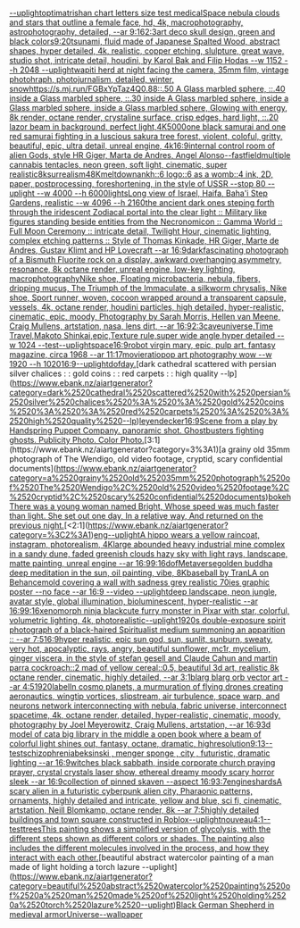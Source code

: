 [--uplight](https://www.ebank.nz/aiartgenerator?category=--uplight)[optimatrishan chart letters size test medical](https://www.ebank.nz/aiartgenerator?category=optimatrishan%2520chart%2520letters%2520size%2520test%2520medical)[Space nebula clouds and stars that outline a female face, hd, 4k, macrophotography, astrophotography, detailed, --ar 9:16](https://www.ebank.nz/aiartgenerator?category=Space%2520nebula%2520clouds%2520and%2520stars%2520that%2520outline%2520a%2520female%2520face%2C%2520hd%2C%25204k%2C%2520macrophotography%2C%2520astrophotography%2C%2520detailed%2C%2520--ar%25209%3A16)[2:3](https://www.ebank.nz/aiartgenerator?category=2%3A3)[art deco skull design, green and black colors](https://www.ebank.nz/aiartgenerator?category=art%2520deco%2520skull%2520design%2C%2520green%2520and%2520black%2520colors)[9:20](https://www.ebank.nz/aiartgenerator?category=9%3A20)[tsunami, fluid made of Japanese Spalted Wood, abstract shapes, hyper detailed, 4k, realistic, copper etching, slulpture, great wave, studio shot, intricate detail, houdini, by Karol Bak and Filip Hodas --w 1152 --h 2048 --uplight](https://www.ebank.nz/aiartgenerator?category=tsunami%2C%2520fluid%2520made%2520of%2520Japanese%2520Spalted%2520Wood%2C%2520abstract%2520shapes%2C%2520hyper%2520detailed%2C%25204k%2C%2520realistic%2C%2520copper%2520etching%2C%2520slulpture%2C%2520great%2520wave%2C%2520studio%2520shot%2C%2520intricate%2520detail%2C%2520houdini%2C%2520by%2520Karol%2520Bak%2520and%2520Filip%2520Hodas%2520--w%25201152%2520--h%25202048%2520--uplight)[wapiti herd at night facing the camera, 35mm film, vintage photohraph, photojurnalism, detailed, winter, snow](https://www.ebank.nz/aiartgenerator?category=wapiti%2520herd%2520at%2520night%2520facing%2520the%2520camera%2C%252035mm%2520film%2C%2520vintage%2520photohraph%2C%2520photojurnalism%2C%2520detailed%2C%2520winter%2C%2520snow)[<https://s.mj.run/FGBxYpTaz4Q>](https://www.ebank.nz/aiartgenerator?category=%3Chttps%3A//s.mj.run/FGBxYpTaz4Q%3E)[0.88](https://www.ebank.nz/aiartgenerator?category=0.88)[::.50 A Glass marbled sphere, ::.40 inside a Glass marbled sphere, ::.30 inside A Glass marbled sphere, inside a Glass marbled sphere, inside a Glass marbled sphere, Glowing with energy, 8k render, octane render, crystaline surface, crisp edges, hard light, ::.20 lazor beam in background, perfect light,](https://www.ebank.nz/aiartgenerator?category=%3A%3A.50%2520A%2520Glass%2520marbled%2520sphere%2C%2520%3A%3A.40%2520inside%2520a%2520Glass%2520marbled%2520sphere%2C%2520%3A%3A.30%2520inside%2520A%2520Glass%2520marbled%2520sphere%2C%2520inside%2520a%2520Glass%2520marbled%2520sphere%2C%2520inside%2520a%2520Glass%2520marbled%2520sphere%2C%2520Glowing%2520with%2520energy%2C%25208k%2520render%2C%2520octane%2520render%2C%2520crystaline%2520surface%2C%2520crisp%2520edges%2C%2520hard%2520light%2C%2520%3A%3A.20%2520lazor%2520beam%2520in%2520background%2C%2520perfect%2520light%2C)[4K](https://www.ebank.nz/aiartgenerator?category=4K)[5000](https://www.ebank.nz/aiartgenerator?category=5000)[one black samurai and one red samurai fighting in a luscious sakura tree forest, violent, coloful, gritty, beautiful, epic, ultra detail, unreal engine, 4k](https://www.ebank.nz/aiartgenerator?category=one%2520black%2520samurai%2520and%2520one%2520red%2520samurai%2520fighting%2520in%2520a%2520luscious%2520sakura%2520tree%2520forest%2C%2520violent%2C%2520coloful%2C%2520gritty%2C%2520beautiful%2C%2520epic%2C%2520ultra%2520detail%2C%2520unreal%2520engine%2C%25204k)[16:9](https://www.ebank.nz/aiartgenerator?category=16%3A9)[internal control room of alien Gods, style HR Giger, Marta de Andres, Angel Alonso](https://www.ebank.nz/aiartgenerator?category=internal%2520control%2520room%2520of%2520alien%2520Gods%2C%2520style%2520HR%2520Giger%2C%2520Marta%2520de%2520Andres%2C%2520Angel%2520Alonso)[--fast](https://www.ebank.nz/aiartgenerator?category=--fast)[field](https://www.ebank.nz/aiartgenerator?category=field)[multiple cannabis tentacles, neon green, soft light, cinematic, super realistic](https://www.ebank.nz/aiartgenerator?category=multiple%2520cannabis%2520tentacles%2C%2520neon%2520green%2C%2520soft%2520light%2C%2520cinematic%2C%2520super%2520realistic)[8k](https://www.ebank.nz/aiartgenerator?category=8k)[surrealism](https://www.ebank.nz/aiartgenerator?category=surrealism)[4](https://www.ebank.nz/aiartgenerator?category=4)[8K](https://www.ebank.nz/aiartgenerator?category=8K)[meltdown](https://www.ebank.nz/aiartgenerator?category=meltdown)[ankh::6 logo::6 as a womb::4 ink, 2D, paper, postprocessing, foreshortening, in the style of USSR --stop 80 --uplight --w 4000 --h 6000](https://www.ebank.nz/aiartgenerator?category=ankh%3A%3A6%2520logo%3A%3A6%2520as%2520a%2520womb%3A%3A4%2520ink%2C%25202D%2C%2520paper%2C%2520postprocessing%2C%2520foreshortening%2C%2520in%2520the%2520style%2520of%2520USSR%2520--stop%252080%2520--uplight%2520--w%25204000%2520--h%25206000)[lights](https://www.ebank.nz/aiartgenerator?category=lights)[Long view of Israel, Haifa, Baha'i Step Gardens, realistic    --w 4096  --h 2160](https://www.ebank.nz/aiartgenerator?category=Long%2520view%2520of%2520Israel%2C%2520Haifa%2C%2520Baha%27i%2520Step%2520Gardens%2C%2520realistic%2520%2520%2520%2520--w%25204096%2520%2520--h%25202160)[the ancient dark ones steping forth through the iridescent Zodiacal portal into the clear light :: Military like figures standing beside entities from the Necronomicon :: Gamma World :: Full Moon Ceremony :: intricate detail, Twilight Hour, cinematic lighting, complex etching patterns :: Style of Thomas Kinkade, HR Giger, Marte de Andres, Gustav Klimt and HP Lovecraft --ar 16:9](https://www.ebank.nz/aiartgenerator?category=the%2520ancient%2520dark%2520ones%2520steping%2520forth%2520through%2520the%2520iridescent%2520Zodiacal%2520portal%2520into%2520the%2520clear%2520light%2520%3A%3A%2520Military%2520like%2520figures%2520standing%2520beside%2520entities%2520from%2520the%2520Necronomicon%2520%3A%3A%2520Gamma%2520World%2520%3A%3A%2520Full%2520Moon%2520Ceremony%2520%3A%3A%2520intricate%2520detail%2C%2520Twilight%2520Hour%2C%2520cinematic%2520lighting%2C%2520complex%2520etching%2520patterns%2520%3A%3A%2520Style%2520of%2520Thomas%2520Kinkade%2C%2520HR%2520Giger%2C%2520Marte%2520de%2520Andres%2C%2520Gustav%2520Klimt%2520and%2520HP%2520Lovecraft%2520--ar%252016%3A9)[dark](https://www.ebank.nz/aiartgenerator?category=dark)[fascinating photograph of a Bismuth Fluorite rock on a display, awkward overhanging asymmetry, resonance, 8k octane render, unreal engine, low-key lighting, macrophotography](https://www.ebank.nz/aiartgenerator?category=fascinating%2520photograph%2520of%2520a%2520Bismuth%2520Fluorite%2520rock%2520on%2520a%2520display%2C%2520awkward%2520overhanging%2520asymmetry%2C%2520resonance%2C%25208k%2520octane%2520render%2C%2520unreal%2520engine%2C%2520low-key%2520lighting%2C%2520macrophotography)[Nike shoe, Floating microbacteria, nebula, fibers, dripping mucus, The Triumph of the Immaculate, a silkworm chrysalis, Nike shoe, Sport runner, woven, cocoon wrapped around a transparent capsule, vessels, 4k, octane render, houdini particles, high detailed, hyper-realistic, cinematic, epic, moody, Photography by Sarah Morris, Hellen van Meene, Craig Mullens, artstation, nasa, lens dirt, --ar 16:9](https://www.ebank.nz/aiartgenerator?category=Nike%2520shoe%2C%2520Floating%2520microbacteria%2C%2520nebula%2C%2520fibers%2C%2520dripping%2520mucus%2C%2520The%2520Triumph%2520of%2520the%2520Immaculate%2C%2520a%2520silkworm%2520chrysalis%2C%2520Nike%2520shoe%2C%2520Sport%2520runner%2C%2520woven%2C%2520cocoon%2520wrapped%2520around%2520a%2520transparent%2520capsule%2C%2520vessels%2C%25204k%2C%2520octane%2520render%2C%2520houdini%2520particles%2C%2520high%2520detailed%2C%2520hyper-realistic%2C%2520cinematic%2C%2520epic%2C%2520moody%2C%2520Photography%2520by%2520Sarah%2520Morris%2C%2520Hellen%2520van%2520Meene%2C%2520Craig%2520Mullens%2C%2520artstation%2C%2520nasa%2C%2520lens%2520dirt%2C%2520--ar%252016%3A9)[2:3](https://www.ebank.nz/aiartgenerator?category=2%3A3)[cave](https://www.ebank.nz/aiartgenerator?category=cave)[universe,Time Travel,Makoto Shinkai,epic,Texture rule,super wide angle,hyper detailed --w 1024 --test](https://www.ebank.nz/aiartgenerator?category=universe%2CTime%2520Travel%2CMakoto%2520Shinkai%2Cepic%2CTexture%2520rule%2Csuper%2520wide%2520angle%2Chyper%2520detailed%2520--w%25201024%2520--test)[--uplight](https://www.ebank.nz/aiartgenerator?category=--uplight)[space](https://www.ebank.nz/aiartgenerator?category=space)[16:9](https://www.ebank.nz/aiartgenerator?category=16%3A9)[robot virgin mary, epic, pulp art, fantasy magazine, circa 1968 --ar 11:17](https://www.ebank.nz/aiartgenerator?category=robot%2520virgin%2520mary%2C%2520epic%2C%2520pulp%2520art%2C%2520fantasy%2520magazine%2C%2520circa%25201968%2520--ar%252011%3A17)[movie](https://www.ebank.nz/aiartgenerator?category=movie)[ratio](https://www.ebank.nz/aiartgenerator?category=ratio)[pop art photography wow --w 1920 --h 1020](https://www.ebank.nz/aiartgenerator?category=pop%2520art%2520photography%2520wow%2520--w%25201920%2520--h%25201020)[16:9](https://www.ebank.nz/aiartgenerator?category=16%3A9)[--uplight](https://www.ebank.nz/aiartgenerator?category=--uplight)[dof](https://www.ebank.nz/aiartgenerator?category=dof)[day.](https://www.ebank.nz/aiartgenerator?category=day.)[dark cathedral scattered with persian silver chalices : : gold coins : : red carpets : : high quality --lp](https://www.ebank.nz/aiartgenerator?category=dark%2520cathedral%2520scattered%2520with%2520persian%2520silver%2520chalices%2520%3A%2520%3A%2520gold%2520coins%2520%3A%2520%3A%2520red%2520carpets%2520%3A%2520%3A%2520high%2520quality%2520--lp)[leyendecker](https://www.ebank.nz/aiartgenerator?category=leyendecker)[16:9](https://www.ebank.nz/aiartgenerator?category=16%3A9)[Scene from a play by Handspring Puppet Company. panoramic shot. Ghostbusters fighting ghosts.  Publicity Photo. Color Photo.](https://www.ebank.nz/aiartgenerator?category=Scene%2520from%2520a%2520play%2520by%2520Handspring%2520Puppet%2520Company.%2520panoramic%2520shot.%2520Ghostbusters%2520fighting%2520ghosts.%2520%2520Publicity%2520Photo.%2520Color%2520Photo.)[3:1](https://www.ebank.nz/aiartgenerator?category=3%3A1)[a grainy old 35mm photograph of The Wendigo, old video footage, cryptid, scary confidential documents](https://www.ebank.nz/aiartgenerator?category=a%2520grainy%2520old%252035mm%2520photograph%2520of%2520The%2520Wendigo%2C%2520old%2520video%2520footage%2C%2520cryptid%2C%2520scary%2520confidential%2520documents)[bokeh](https://www.ebank.nz/aiartgenerator?category=bokeh)[There was a young woman named Bright, Whose speed was much faster than light. She set out one day, In a relative way, And returned on the previous night.](https://www.ebank.nz/aiartgenerator?category=There%2520was%2520a%2520young%2520woman%2520named%2520Bright%2C%2520Whose%2520speed%2520was%2520much%2520faster%2520than%2520light.%2520She%2520set%2520out%2520one%2520day%2C%2520In%2520a%2520relative%2520way%2C%2520And%2520returned%2520on%2520the%2520previous%2520night.)[<2:1](https://www.ebank.nz/aiartgenerator?category=%3C2%3A1)[eng](https://www.ebank.nz/aiartgenerator?category=eng)[--uplight](https://www.ebank.nz/aiartgenerator?category=--uplight)[A hippo wears a yellow raincoat, instagram, photorealism, 4K](https://www.ebank.nz/aiartgenerator?category=A%2520hippo%2520wears%2520a%2520yellow%2520raincoat%2C%2520instagram%2C%2520photorealism%2C%25204K)[large abounded heavy industrial mine complex in a sandy dune, faded greenish clouds hazy sky with light rays, landscape, matte painting, unreal engine --ar 16:9](https://www.ebank.nz/aiartgenerator?category=large%2520abounded%2520heavy%2520industrial%2520mine%2520complex%2520in%2520a%2520sandy%2520dune%2C%2520faded%2520greenish%2520clouds%2520hazy%2520sky%2520with%2520light%2520rays%2C%2520landscape%2C%2520matte%2520painting%2C%2520unreal%2520engine%2520--ar%252016%3A9)[9:16](https://www.ebank.nz/aiartgenerator?category=9%3A16)[dof](https://www.ebank.nz/aiartgenerator?category=dof)[Metaverse](https://www.ebank.nz/aiartgenerator?category=Metaverse)[golden buddha deep meditation in the sun, oil painting, vibe, 8K](https://www.ebank.nz/aiartgenerator?category=golden%2520buddha%2520deep%2520meditation%2520in%2520the%2520sun%2C%2520oil%2520painting%2C%2520vibe%2C%25208K)[baseball by TranLA on Behance](https://www.ebank.nz/aiartgenerator?category=baseball%2520by%2520TranLA%2520on%2520Behance)[mold covering a wall with sadness grey realistic 70ies  graphic poster --no face --ar 16:9 --video --uplight](https://www.ebank.nz/aiartgenerator?category=mold%2520covering%2520a%2520wall%2520with%2520sadness%2520grey%2520realistic%252070ies%2520%2520graphic%2520poster%2520--no%2520face%2520--ar%252016%3A9%2520--video%2520--uplight)[deep landscape, neon jungle, avatar style, global illumination, bioluminescent, hyper-realistic --ar 16:9](https://www.ebank.nz/aiartgenerator?category=deep%2520landscape%2C%2520neon%2520jungle%2C%2520avatar%2520style%2C%2520global%2520illumination%2C%2520bioluminescent%2C%2520hyper-realistic%2520--ar%252016%3A9)[9:16](https://www.ebank.nz/aiartgenerator?category=9%3A16)[xenomorph ninja black](https://www.ebank.nz/aiartgenerator?category=xenomorph%2520ninja%2520black)[cute furry monster in Pixar with star, colorful, volumetric lighting, 4k, photorealistic](https://www.ebank.nz/aiartgenerator?category=cute%2520furry%2520monster%2520in%2520Pixar%2520with%2520star%2C%2520colorful%2C%2520volumetric%2520lighting%2C%25204k%2C%2520photorealistic)[--uplight](https://www.ebank.nz/aiartgenerator?category=--uplight)[1920s double-exposure spirit photograph of a black-haired Spiritualist medium summoning an apparition :: --ar 7:5](https://www.ebank.nz/aiartgenerator?category=1920s%2520double-exposure%2520spirit%2520photograph%2520of%2520a%2520black-haired%2520Spiritualist%2520medium%2520summoning%2520an%2520apparition%2520%3A%3A%2520--ar%25207%3A5)[16:9](https://www.ebank.nz/aiartgenerator?category=16%3A9)[hyper realistic, epic sun god, sun, sunlit, sunburn, sweaty, very hot, apocalyptic, rays, angry, beautiful sunflower, mc1r, mycelium, ginger viscera, in the style of stefan gesell and Claude Cahun and martin parr](https://www.ebank.nz/aiartgenerator?category=hyper%2520realistic%2C%2520epic%2520sun%2520god%2C%2520sun%2C%2520sunlit%2C%2520sunburn%2C%2520sweaty%2C%2520very%2520hot%2C%2520apocalyptic%2C%2520rays%2C%2520angry%2C%2520beautiful%2520sunflower%2C%2520mc1r%2C%2520mycelium%2C%2520ginger%2520viscera%2C%2520in%2520the%2520style%2520of%2520stefan%2520gesell%2520and%2520Claude%2520Cahun%2520and%2520martin%2520parr)[a cockroach::2 mad of yellow cereal::0.5, beautiful 3d art, realistic 8k octane render, cinematic, highly detailed, --ar 3:1](https://www.ebank.nz/aiartgenerator?category=a%2520cockroach%3A%3A2%2520mad%2520of%2520yellow%2520cereal%3A%3A0.5%2C%2520beautiful%25203d%2520art%2C%2520realistic%25208k%2520octane%2520render%2C%2520cinematic%2C%2520highly%2520detailed%2C%2520--ar%25203%3A1)[blarg blarg orb vector art --ar 4:5](https://www.ebank.nz/aiartgenerator?category=blarg%2520blarg%2520orb%2520vector%2520art%2520--ar%25204%3A5)[1920](https://www.ebank.nz/aiartgenerator?category=1920)[label](https://www.ebank.nz/aiartgenerator?category=label)[In cosmo planets, a murmuration of flying drones creating aeronautics, wingtip vortices, slipstream, air turbulence, space warp, and neurons network interconnecting with nebula, fabric universe, interconnect spacetime, 4k, octane render, detailed, hyper-realistic, cinematic, moody, photography by Joel Meyerowitz, Craig Mullens, artstation, --ar 16:9](https://www.ebank.nz/aiartgenerator?category=In%2520cosmo%2520planets%2C%2520a%2520murmuration%2520of%2520flying%2520drones%2520creating%2520aeronautics%2C%2520wingtip%2520vortices%2C%2520slipstream%2C%2520air%2520turbulence%2C%2520space%2520warp%2C%2520and%2520neurons%2520network%2520interconnecting%2520with%2520nebula%2C%2520fabric%2520universe%2C%2520interconnect%2520spacetime%2C%25204k%2C%2520octane%2520render%2C%2520detailed%2C%2520hyper-realistic%2C%2520cinematic%2C%2520moody%2C%2520photography%2520by%2520Joel%2520Meyerowitz%2C%2520Craig%2520Mullens%2C%2520artstation%2C%2520--ar%252016%3A9)[3d model of cat](https://www.ebank.nz/aiartgenerator?category=3d%2520model%2520of%2520cat)[a big library in the middle a open book where a beam of colorful light shines out, fantasy, octane, dramatic, highresolution](https://www.ebank.nz/aiartgenerator?category=a%2520big%2520library%2520in%2520the%2520middle%2520a%2520open%2520book%2520where%2520a%2520beam%2520of%2520colorful%2520light%2520shines%2520out%2C%2520fantasy%2C%2520octane%2C%2520dramatic%2C%2520highresolution)[9:13](https://www.ebank.nz/aiartgenerator?category=9%3A13)[--test](https://www.ebank.nz/aiartgenerator?category=--test)[schizophrenia](https://www.ebank.nz/aiartgenerator?category=schizophrenia)[beksinski , menger sponge , city , futuristic, dramatic lighting --ar 16:9](https://www.ebank.nz/aiartgenerator?category=beksinski%2520%2C%2520menger%2520sponge%2520%2C%2520city%2520%2C%2520futuristic%2C%2520dramatic%2520lighting%2520--ar%252016%3A9)[witches black sabbath, inside corporate church praying prayer, crystal crystals laser show, ethereal dreamy moody scary horror sleek --ar 16:9](https://www.ebank.nz/aiartgenerator?category=witches%2520black%2520sabbath%2C%2520inside%2520corporate%2520church%2520praying%2520prayer%2C%2520crystal%2520crystals%2520laser%2520show%2C%2520ethereal%2520dreamy%2520moody%2520scary%2520horror%2520sleek%2520--ar%252016%3A9)[collection of pinned skaven --aspect 16:9](https://www.ebank.nz/aiartgenerator?category=collection%2520of%2520pinned%2520skaven%2520--aspect%252016%3A9)[3:7](https://www.ebank.nz/aiartgenerator?category=3%3A7)[engine](https://www.ebank.nz/aiartgenerator?category=engine)[shards](https://www.ebank.nz/aiartgenerator?category=shards)[A scary alien in a futuristic cyberpunk alien city, Pharaonic patterns, ornaments, highly detailed and intricate, yellow and blue, sci fi, cinematic, artstation, Neill Blomkamp, octane render, 8k --ar 7:5](https://www.ebank.nz/aiartgenerator?category=A%2520scary%2520alien%2520in%2520a%2520futuristic%2520cyberpunk%2520alien%2520city%2C%2520Pharaonic%2520patterns%2C%2520ornaments%2C%2520highly%2520detailed%2520and%2520intricate%2C%2520yellow%2520and%2520blue%2C%2520sci%2520fi%2C%2520cinematic%2C%2520artstation%2C%2520Neill%2520Blomkamp%2C%2520octane%2520render%2C%25208k%2520--ar%25207%3A5)[highly detailed buildings and town square constructed in Roblox](https://www.ebank.nz/aiartgenerator?category=highly%2520detailed%2520buildings%2520and%2520town%2520square%2520constructed%2520in%2520Roblox)[--uplight](https://www.ebank.nz/aiartgenerator?category=--uplight)[nouveau](https://www.ebank.nz/aiartgenerator?category=nouveau)[4:1](https://www.ebank.nz/aiartgenerator?category=4%3A1)[--test](https://www.ebank.nz/aiartgenerator?category=--test)[trees](https://www.ebank.nz/aiartgenerator?category=trees)[This painting shows a simplified version of glycolysis, with the different steps shown as different colors or shades. The painting also includes the different molecules involved in the process, and how they interact with each other.](https://www.ebank.nz/aiartgenerator?category=This%2520painting%2520shows%2520a%2520simplified%2520version%2520of%2520glycolysis%2C%2520with%2520the%2520different%2520steps%2520shown%2520as%2520different%2520colors%2520or%2520shades.%2520The%2520painting%2520also%2520includes%2520the%2520different%2520molecules%2520involved%2520in%2520the%2520process%2C%2520and%2520how%2520they%2520interact%2520with%2520each%2520other.)[beautiful abstract watercolor painting of a man made of light holding a torch lazure --uplight](https://www.ebank.nz/aiartgenerator?category=beautiful%2520abstract%2520watercolor%2520painting%2520of%2520a%2520man%2520made%2520of%2520light%2520holding%2520a%2520torch%2520lazure%2520--uplight)[Black German Shepherd in medieval armor](https://www.ebank.nz/aiartgenerator?category=Black%2520German%2520Shepherd%2520in%2520medieval%2520armor)[Universe](https://www.ebank.nz/aiartgenerator?category=Universe)[--wallpaper](https://www.ebank.nz/aiartgenerator?category=--wallpaper)